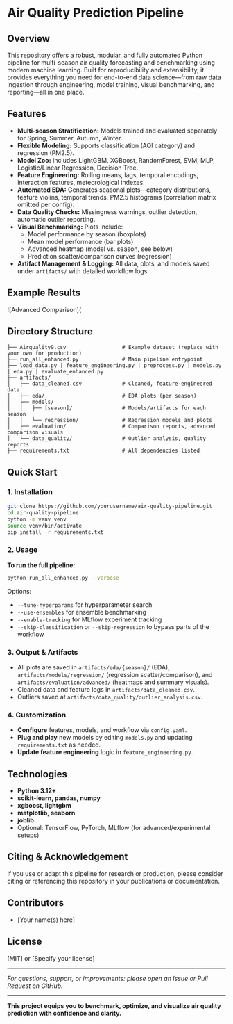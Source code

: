 # Air Quality Prediction Pipeline

## Overview

This repository offers a robust, modular, and fully automated Python pipeline for multi-season air quality forecasting and benchmarking using modern machine learning. Built for reproducibility and extensibility, it provides everything you need for end-to-end data science—from raw data ingestion through engineering, model training, visual benchmarking, and reporting—all in one place.

## Features

- **Multi-season Stratification:** Models trained and evaluated separately for Spring, Summer, Autumn, Winter.
- **Flexible Modeling:** Supports classification (AQI category) and regression (PM2.5).
- **Model Zoo:** Includes LightGBM, XGBoost, RandomForest, SVM, MLP, Logistic/Linear Regression, Decision Tree.
- **Feature Engineering:** Rolling means, lags, temporal encodings, interaction features, meteorological indexes.
- **Automated EDA:** Generates seasonal plots—category distributions, feature violins, temporal trends, PM2.5 histograms (correlation matrix omitted per config).
- **Data Quality Checks:** Missingness warnings, outlier detection, automatic outlier reporting.
- **Visual Benchmarking:** Plots include:
  - Model performance by season (boxplots)
  - Mean model performance (bar plots)
  - Advanced heatmap (model vs. season, see below)
  - Prediction scatter/comparison curves (regression)
- **Artifact Management & Logging:** All data, plots, and models saved under `artifacts/` with detailed workflow logs.
  
## Example Results

![Advanced Comparison](



## Directory Structure

```
├── Airquality9.csv                  # Example dataset (replace with your own for production)
├── run_all_enhanced.py              # Main pipeline entrypoint
├── load_data.py | feature_engineering.py | preprocess.py | models.py | eda.py | evaluate_enhanced.py
├── artifacts/
│   ├── data_cleaned.csv             # Cleaned, feature-engineered data
│   ├── eda/                         # EDA plots (per season)
│   ├── models/
│   │   ├── [season]/                # Models/artifacts for each season
│   │   └── regression/              # Regression models and plots
│   ├── evaluation/                  # Comparison reports, advanced comparison visuals
│   └── data_quality/                # Outlier analysis, quality reports
├── requirements.txt                 # All dependencies listed
```

## Quick Start

### 1. Installation

```bash
git clone https://github.com/yourusername/air-quality-pipeline.git
cd air-quality-pipeline
python -m venv venv
source venv/bin/activate
pip install -r requirements.txt
```

### 2. Usage

**To run the full pipeline:**
```bash
python run_all_enhanced.py --verbose
```
Options:
- `--tune-hyperparams` for hyperparameter search
- `--use-ensembles` for ensemble benchmarking
- `--enable-tracking` for MLflow experiment tracking
- `--skip-classification` or `--skip-regression` to bypass parts of the workflow

### 3. Output & Artifacts

- All plots are saved in `artifacts/eda/{season}/` (EDA), `artifacts/models/regression/` (regression scatter/comparison), and `artifacts/evaluation/advanced/` (heatmaps and summary visuals).
- Cleaned data and feature logs in `artifacts/data_cleaned.csv`.
- Outliers saved at `artifacts/data_quality/outlier_analysis.csv`.

### 4. Customization

- **Configure** features, models, and workflow via `config.yaml`.
- **Plug and play** new models by editing `models.py` and updating `requirements.txt` as needed.
- **Update feature engineering** logic in `feature_engineering.py`.

## Technologies

- **Python 3.12+**
- **scikit-learn, pandas, numpy**
- **xgboost, lightgbm**
- **matplotlib, seaborn**
- **joblib**
- Optional: TensorFlow, PyTorch, MLflow (for advanced/experimental setups)

## Citing & Acknowledgement

If you use or adapt this pipeline for research or production, please consider citing or referencing this repository in your publications or documentation.

## Contributors

- [Your name(s) here]

## License

[MIT] or [Specify your license]

***

*For questions, support, or improvements: please open an Issue or Pull Request on GitHub.*

***

**This project equips you to benchmark, optimize, and visualize air quality prediction with confidence and clarity.**
